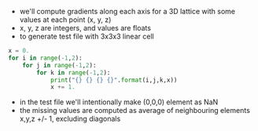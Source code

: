 * we'll compute gradients along each axis for a 3D lattice with some values at each point (x, y, z)
* x, y, z are integers, and values are floats
* to generate test file with 3x3x3 linear cell
```python
x = 0.
for i in range(-1,2):
    for j in range(-1,2):
        for k in range(-1,2):
            print("{} {} {} {}".format(i,j,k,x))
            x += 1.
```
* in the test file we'll intentionally make (0,0,0) element as NaN
* the missing values are computed as average of neighbouring elements x,y,z +/- 1, excluding diagonals

